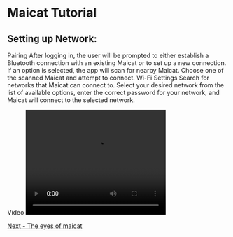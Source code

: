 # Maicat Tutorial
## Setting up Network:

Pairing
After logging in, the user will be prompted to either establish a Bluetooth connection with an existing Maicat or to set up a new connection. If an option is selected, the app will scan for nearby Maicat. Choose one of the scanned Maicat and attempt to connect.
Wi-Fi Settings
Search for networks that Maicat can connect to. Select your desired network from the list of available options, enter the correct password for your network, and Maicat will connect to the selected network.

Video
<video width="320" height="240" controls>
  <source src="https://github.com/macroact/maicat_tutorial/assets/103547322/0565b6aa-4f44-42e7-9a97-5ded6c6439ca">
</video>



[Next - The eyes of maicat](../02_maicat_eyes/README.md)
